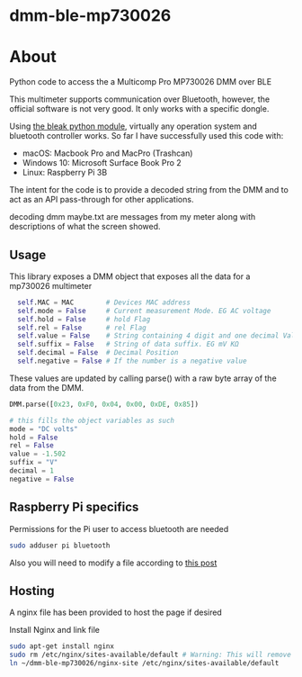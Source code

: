 # dmm-ble-mp730026
 # About

Python code to access the a Multicomp Pro MP730026 DMM over BLE

This multimeter supports communication over Bluetooth, however, the official software is not very good. It only works with a specific dongle.

Using [the bleak python module](https://github.com/hbldh/bleak), virtually any operation system and bluetooth controller works. So far I have successfully used this code with:

* macOS: Macbook Pro and MacPro (Trashcan)
* Windows 10: Microsoft Surface Book Pro 2
* Linux: Raspberry Pi 3B

The intent for the code is to provide a decoded string from the DMM and to act as an API pass-through for other applications.

decoding dmm maybe.txt are messages from my meter along with descriptions of what the screen showed.



##  Usage

This library exposes a DMM object that exposes all the data for a mp730026 multimeter



```python
  self.MAC = MAC        # Devices MAC address
  self.mode = False     # Current measurement Mode. EG AC voltage
  self.hold = False     # hold Flag
  self.rel = False      # rel Flag
  self.value = False    # String containing 4 digit and one decimal Value
  self.suffix = False   # String of data suffix. EG mV KΩ
  self.decimal = False  # Decimal Position
  self.negative = False # If the number is a negative value
```



These values are updated by calling parse() with a raw byte array of the data from the DMM.

```python
DMM.parse([0x23, 0xF0, 0x04, 0x00, 0xDE, 0x85])

# this fills the object variables as such
mode = "DC volts"
hold = False
rel = False
value = -1.502
suffix = "V"
decimal = 1
negative = False
```

## Raspberry Pi specifics

Permissions for the Pi user to access bluetooth are needed
```bash
sudo adduser pi bluetooth
```
Also you will need to modify a file according to [this post](https://www.raspberrypi.org/forums/viewtopic.php?p=746917&sid=d3eb670e77ee7fb900499168b1bc83d7#p746917)

## Hosting

A nginx file has been provided to host the page if desired

Install Nginx and link file
```bash
sudo apt-get install nginx
sudo rm /etc/nginx/sites-available/default # Warning: This will remove the default nginx page
ln ~/dmm-ble-mp730026/nginx-site /etc/nginx/sites-available/default
```






